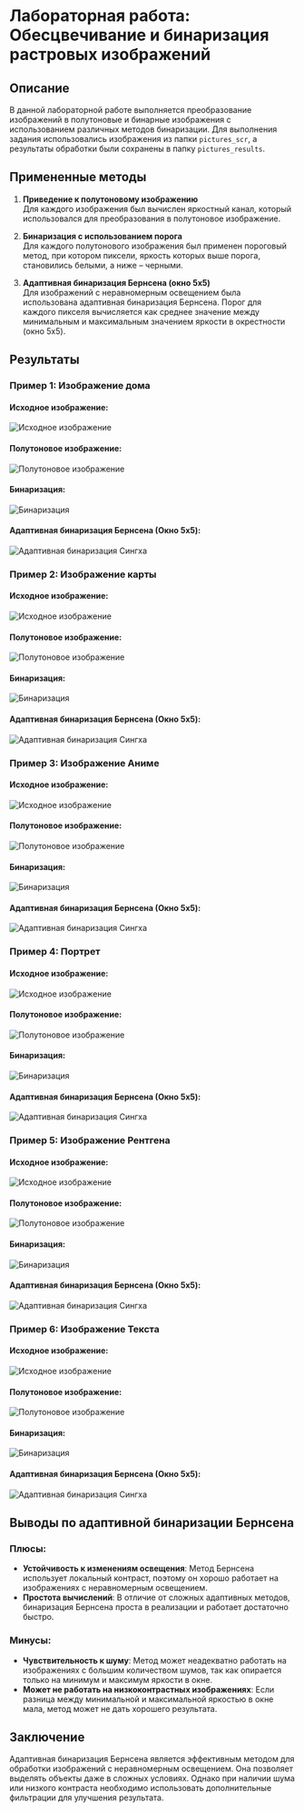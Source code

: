 # Лабораторная работа: Обесцвечивание и бинаризация растровых изображений

## Описание

В данной лабораторной работе выполняется преобразование изображений в полутоновые и бинарные изображения с использованием различных методов бинаризации. Для выполнения задания использовались изображения из папки `pictures_scr`, а результаты обработки были сохранены в папку `pictures_results`.

## Примененные методы

1. **Приведение к полутоновому изображению**  
   Для каждого изображения был вычислен яркостный канал, который использовался для преобразования в полутоновое изображение.

2. **Бинаризация с использованием порога**  
   Для каждого полутонового изображения был применен пороговый метод, при котором пиксели, яркость которых выше порога, становились белыми, а ниже – черными.

3. **Адаптивная бинаризация Бернсена (окно 5x5)**  
   Для изображений с неравномерным освещением была использована адаптивная бинаризация Бернсена. Порог для каждого пикселя вычисляется как среднее значение между минимальным и максимальным значением яркости в окрестности (окно 5x5).

## Результаты

### Пример 1: Изображение дома 

#### Исходное изображение:
![Исходное изображение](../pictures_src/house.png)

#### Полутоновое изображение:
![Полутоновое изображение](../pictures_results/grayscale_house.png)

#### Бинаризация:
![Бинаризация](../pictures_results/binary_house.png)

#### Адаптивная бинаризация Бернсена  (Окно 5x5):
![Адаптивная бинаризация Сингха](../pictures_results/bernsen_binary_house.png)

### Пример 2: Изображение карты 

#### Исходное изображение:
![Исходное изображение](../pictures_src/map.png)

#### Полутоновое изображение:
![Полутоновое изображение](../pictures_results/grayscale_map.png)

#### Бинаризация:
![Бинаризация](../pictures_results/binary_map.png)

#### Адаптивная бинаризация Бернсена (Окно 5x5):
![Адаптивная бинаризация Сингха](../pictures_results/bernsen_binary_map.png)

### Пример 3: Изображение Аниме

#### Исходное изображение:
![Исходное изображение](../pictures_src/anime.png)

#### Полутоновое изображение:
![Полутоновое изображение](../pictures_results/grayscale_anime.png)

#### Бинаризация:
![Бинаризация](../pictures_results/binary_anime.png)

#### Адаптивная бинаризация Бернсена (Окно 5x5):
![Адаптивная бинаризация Сингха](../pictures_results/bernsen_binary_anime.png)

### Пример 4: Портрет 

#### Исходное изображение:
![Исходное изображение](../pictures_src/photo.png)

#### Полутоновое изображение:
![Полутоновое изображение](../pictures_results/grayscale_photo.png)

#### Бинаризация:
![Бинаризация](../pictures_results/binary_photo.png)

#### Адаптивная бинаризация Бернсена (Окно 5x5):
![Адаптивная бинаризация Сингха](../pictures_results/bernsen_binary_photo.png)

### Пример 5: Изображение Рентгена

#### Исходное изображение:
![Исходное изображение](../pictures_src/x-ray.png)

#### Полутоновое изображение:
![Полутоновое изображение](../pictures_results/grayscale_x-ray.png)

#### Бинаризация:
![Бинаризация](../pictures_results/binary_x-ray.png)

#### Адаптивная бинаризация Бернсена (Окно 5x5):
![Адаптивная бинаризация Сингха](../pictures_results/bernsen_binary_x-ray.png)

### Пример 6: Изображение Текста

#### Исходное изображение:
![Исходное изображение](../pictures_src/text.png)

#### Полутоновое изображение:
![Полутоновое изображение](../pictures_results/grayscale_text.png)

#### Бинаризация:
![Бинаризация](../pictures_results/binary_text.png)

#### Адаптивная бинаризация Бернсена (Окно 5x5):
![Адаптивная бинаризация Сингха](../pictures_results/bernsen_binary_text.png)

## Выводы по адаптивной бинаризации Бернсена 

### Плюсы:
- **Устойчивость к изменениям освещения**: Метод Бернсена использует локальный контраст, поэтому он хорошо работает на изображениях с неравномерным освещением.
- **Простота вычислений**: В отличие от сложных адаптивных методов, бинаризация Бернсена проста в реализации и работает достаточно быстро.

### Минусы:
- **Чувствительность к шуму**: Метод может неадекватно работать на изображениях с большим количеством шумов, так как опирается только на минимум и максимум яркости в окне.
- **Может не работать на низкоконтрастных изображениях**: Если разница между минимальной и максимальной яркостью в окне мала, метод может не дать хорошего результата.

## Заключение

Адаптивная бинаризация Бернсена является эффективным методом для обработки изображений с неравномерным освещением. Она позволяет выделять объекты даже в сложных условиях. Однако при наличии шума или низкого контраста необходимо использовать дополнительные фильтрации для улучшения результата.